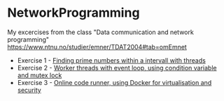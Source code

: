 # NetworkProgramming
My excercises from the class "Data communication and network programming"
https://www.ntnu.no/studier/emner/TDAT2004#tab=omEmnet

* Exercise 1 - [Finding prime numbers within a intervall with threads](/exercise1)
* Exercise 2 - [Worker threads with event loop, using condition variable and mutex lock](/exercise2)
* Exercise 3 - [Online code runner, using Docker for virtualisation and security](/exercise3)
